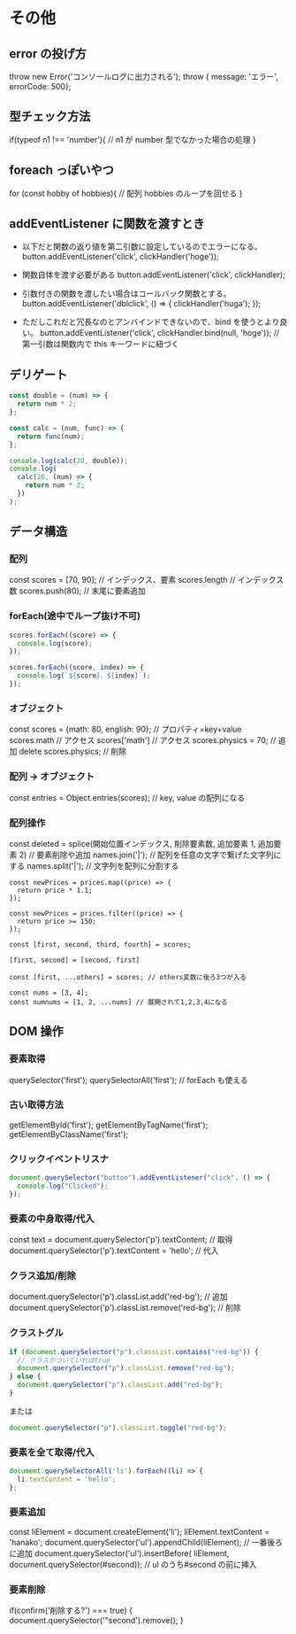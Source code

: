 # その他

## error の投げ方

throw new Error('コンソールログに出力される');
throw { message: 'エラー', errorCode: 500};

## 型チェック方法

if(typeof n1 !== 'number'){ // n1 が number 型でなかった場合の処理 }

## foreach っぽいやつ

for (const hobby of hobbies){
// 配列 hobbies のループを回せる
}

## addEventListener に関数を渡すとき

- 以下だと関数の返り値を第二引数に設定しているのでエラーになる。
  button.addEventListener('click', clickHandler('hoge'));

- 関数自体を渡す必要がある
  button.addEventListener('click', clickHandler);

- 引数付きの関数を渡したい場合はコールバック関数とする。
  button.addEventListener('dblclick', () => {
  clickHandler('huga');
  });

- ただしこれだと冗長なのとアンバインドできないので、bind を使うとより良い。
  button.addEventListener('click',
  clickHandler.bind(null, 'hoge')); // 第一引数は関数内で this キーワードに紐づく

##

## デリゲート

```js
const double = (num) => {
  return num * 2;
};

const calc = (num, func) => {
  return func(num);
};

console.log(calc(20, double));
console.log(
  calc(20, (num) => {
    return num * 2;
  })
);
```

## データ構造

### 配列

const scores = [70, 90]; // インデックス、要素
scores.length // インデックス数
scores.push(80); // 末尾に要素追加

### forEach(途中でループ抜け不可)

```js
scores.forEach((score) => {
  console.log(score);
});
```

```js
scores.forEach((score, index) => {
  console.log(`${score}、${index}`);
});
```

### オブジェクト

const scores = {math: 80, english: 90}; // プロパティ=key+value
scores.math // アクセス
scores['math'] // アクセス
scores.physics = 70; // 追加
delete scores.physics; // 削除

### 配列 → オブジェクト

const entries = Object.entries(scores); // key, value の配列になる

### 配列操作

const deleted = splice(開始位置インデックス, 削除要素数, 追加要素 1, 追加要素 2) // 要素削除や追加
names.join('|'); // 配列を任意の文字で繋げた文字列にする
names.split('|'); // 文字列を配列に分割する

```配列要素を操作して新しい配列を作る
const newPrices = prices.map((price) => {
  return price * 1.1;
});
```

```条件に合致する配列要素で新しい配列を作る
const newPrices = prices.filter((price) => {
  return price >= 150;
});
```

```配列要素を各変数に分割代入する
const [first, second, third, fourth] = scores;
```

```分割代入で変数の中身を入れ替える
[first, second] = [second, first]
```

```レスト構文(左辺)
const [first, ...others] = scores; // others変数に後ろ3つが入る
```

```スプレッド構文(右辺)
const nums = [3, 4];
const numnums = [1, 2, ...nums] // 展開されて1,2,3,4になる
```

## DOM 操作

### 要素取得

querySelector('first');
querySelectorAll('first'); // forEach も使える

### 古い取得方法

getElementById('first');
getElementByTagName('first');
getElementByClassName('first');

### クリックイベントリスナ

```js
document.querySelector("button").addEventListener("click", () => {
  console.log("Clicked");
});
```

### 要素の中身取得/代入

const text = document.querySelector('p').textContent; // 取得
document.querySelector('p').textContent = 'hello'; // 代入

### クラス追加/削除

document.querySelector('p').classList.add('red-bg'); // 追加
document.querySelector('p').classList.remove('red-bg'); // 削除

### クラストグル

```js
if (document.querySelector("p").classList.contains("red-bg")) {
  // クラスがついていればtrue
  document.querySelector("p").classList.remove("red-bg");
} else {
  document.querySelector("p").classList.add("red-bg");
}
```

または

```js
document.querySelector("p").classList.toggle("red-bg");
```

### 要素を全て取得/代入

```js
document.querySelectorAll('li').forEach((li) => {
  li.textContent = 'hello';
};
```

### 要素追加

const liElement = document.createElement('li');
liElement.textContent = 'hanako';
document.querySelector('ul').appendChild(liElement); // 一番後ろに追加
document.querySelector('ul').insertBefore(
liElement, document.querySelector(#second)); // ul のうち#second の前に挿入

### 要素削除

if(confirm('削除する?') === true) {
document.querySelector('"second').remove();
}
